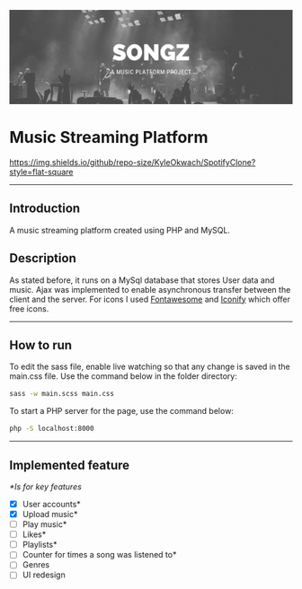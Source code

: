 ![Banner](MD/SONGZ.png)
# Music Streaming Platform
https://img.shields.io/github/repo-size/KyleOkwach/SpotifyClone?style=flat-square
____
## Introduction
A music streaming platform created using PHP and MySQL.

## Description
As stated before, it runs on a MySql database that stores User data and music. Ajax was implemented to enable asynchronous transfer between the client and the server. For icons I used [Fontawesome](fontawesome.com/) and [Iconify](https://iconify.design/) which offer free icons.
____
## How to run
To edit the sass file, enable live watching so that any change is saved in the main.css file. Use the command below in the folder directory:
```Bash
sass -w main.scss main.css
```

To start a PHP server for the page, use the command below:
```bash
php -S localhost:8000
```
____
## Implemented feature
_*Is for key features_
* [x] User accounts*
* [x] Upload music*
* [ ] Play music*
* [ ] Likes*
* [ ] Playlists*
* [ ] Counter for times a song was listened to*
* [ ] Genres
* [ ] UI redesign